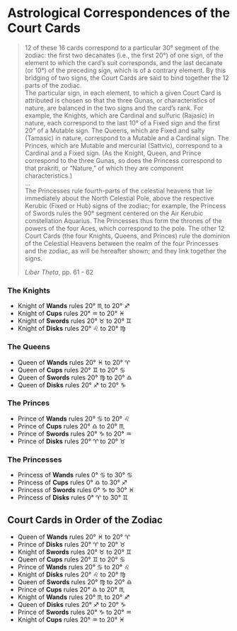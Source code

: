 # Astrological Correspondences of the Court Cards

>12 of these 16 cards correspond to a particular 30° segment of the zodiac: the first two decanates (i.e., the first 20°) of one sign, of the element to which the card’s suit corresponds, and the last decanate (or 10°) of the preceding sign, which is of a contrary element. By this bridging of two signs, the Court Cards are said to bind together the 12 parts of the zodiac.  
>The particular sign, in each element, to which a given Court Card is attributed is chosen so that the three Gunas, or characteristics of nature, are balanced in the two signs and the card’s rank. For example, the Knights, which are Cardinal and sulfuric (Rajasic) in nature, each correspond to the last 10° of a Fixed sign and the first 20° of a Mutable sign. The Queens, which are Fixed and salty (Tamasic) in nature, correspond to a Mutable and a Cardinal sign. The Princes, which are Mutable and mercurial (Sattvic), correspond to a Cardinal and a Fixed sign. (As the Knight, Queen, and Prince correspond to the three Gunas, so does the Princess correspond to that prakriti, or “Nature,” of which they are component characteristics.)  
>...  
>The Princesses rule fourth-parts of the celestial heavens that lie immediately about the North Celestial Pole, above the respective Kerubic (Fixed or Hub) signs of the zodiac; for example, the Princess of Swords rules the 90° segment centered on the Air Kerubic constellation Aquarius. The Princesses thus form the thrones of the powers of the four Aces, which correspond to the pole. The other 12 Court Cards (the four Knights, Queens, and Princes) rule the dominion of the Celestial Heavens between the realm of the four Princesses and the zodiac, as will be hereafter shown; and they link together the signs.  
>
>*Liber Theta*, pp. 61 - 62



### The Knights

- Knight of **Wands**  rules 20° ♏︎ to 20° ♐︎
- Knight of **Cups**   rules 20° ♒︎ to 20° ♓︎
- Knight of **Swords** rules 20° ♉︎ to 20° ♊︎
- Knight of **Disks**  rules 20° ♌︎ to 20° ♍︎


### The Queens

- Queen of **Wands**  rules 20° ♓︎ to 20° ♈︎
- Queen of **Cups**   rules 20° ♊︎ to 20° ♋︎
- Queen of **Swords** rules 20° ♍︎ to 20° ♎︎
- Queen of **Disks**  rules 20° ♐︎ to 20° ♑︎


### The Princes

- Prince of **Wands**  rules 20° ♋︎ to 20° ♌︎
- Prince of **Cups**   rules 20° ♎︎ to 20° ♏︎
- Prince of **Swords** rules 20° ♑︎ to 20° ♒︎
- Prince of **Disks**  rules 20° ♈︎ to 20° ♉︎


### The Princesses

- Princess of **Wands**  rules 0° ♋︎ to 30° ♋︎
- Princess of **Cups**   rules 0° ♎︎ to 30° ♐︎
- Princess of **Swords** rules 0° ♑︎ to 30° ♓︎
- Princess of **Disks**  rules 0° ♈︎ to 30° ♊︎



## Court Cards in Order of the Zodiac

- Queen of **Wands**   rules 20° ♓︎ to 20° ♈︎
- Prince of **Disks**  rules 20° ♈︎ to 20° ♉︎
- Knight of **Swords** rules 20° ♉︎ to 20° ♊︎
- Queen of **Cups**    rules 20° ♊︎ to 20° ♋︎
- Prince of **Wands**  rules 20° ♋︎ to 20° ♌︎
- Knight of **Disks**  rules 20° ♌︎ to 20° ♍︎
- Queen of **Swords**  rules 20° ♍︎ to 20° ♎︎
- Prince of **Cups**   rules 20° ♎︎ to 20° ♏︎
- Knight of **Wands**  rules 20° ♏︎ to 20° ♐︎
- Queen of **Disks**   rules 20° ♐︎ to 20° ♑︎
- Prince of **Swords** rules 20° ♑︎ to 20° ♒︎
- Knight of **Cups**   rules 20° ♒︎ to 20° ♓︎